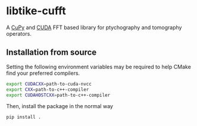 # libtike-cufft

A [CuPy](https://cupy.chainer.org/) and
[CUDA](https://developer.nvidia.com/cuda-toolkit) FFT based library for
ptychography and tomography operators.

## Installation from source

Setting the following environment variables may be required to help CMake find
your preferred compilers.

```bash
export CUDACXX=path-to-cuda-nvcc
export CXX=path-to-c++-compiler
export CUDAHOSTCXX=path-to-c++-compiler
```

Then, install the package in the normal way


```bash
pip install .
```
